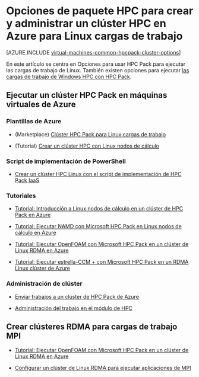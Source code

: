 <properties
 pageTitle="Opciones de clúster de Linux HPC Pack en la nube | Microsoft Azure"
 description="Obtenga más información sobre opciones con Microsoft HPC Pack para crear y administrar un alto rendimiento de Linux informática clúster en la nube de Azure"
 services="virtual-machines-linux,cloud-services"
 documentationCenter=""
 authors="dlepow"
 manager="timlt"
 editor=""
 tags="azure-resource-manager,azure-service-management,hpc-pack"/>
<tags
ms.service="virtual-machines-linux"
 ms.devlang="na"
 ms.topic="article"
 ms.tgt_pltfrm="vm-linux"
 ms.workload="big-compute"
 ms.date="09/26/2016"
 ms.author="danlep"/>

# <a name="options-with-hpc-pack-to-create-and-manage-an-hpc-cluster-in-azure-for-linux-workloads"></a>Opciones de paquete HPC para crear y administrar un clúster HPC en Azure para Linux cargas de trabajo

[AZURE.INCLUDE [virtual-machines-common-hpcpack-cluster-options](../../includes/virtual-machines-common-hpcpack-cluster-options.md)]

En este artículo se centra en Opciones para usar HPC Pack para ejecutar las cargas de trabajo de Linux. También existen opciones para ejecutar [las cargas de trabajo de Windows HPC con HPC Pack](virtual-machines-windows-hpcpack-cluster-options.md).

## <a name="run-an-hpc-pack-cluster-in-azure-vms"></a>Ejecutar un clúster HPC Pack en máquinas virtuales de Azure

### <a name="azure-templates"></a>Plantillas de Azure


* (Marketplace) [Clúster HPC Pack para Linux cargas de trabajo](https://azure.microsoft.com/marketplace/partners/microsofthpc/newclusterlinuxcn/)

* (Tutorial) [Crear un clúster HPC con Linux nodos de cálculo](https://github.com/Azure/azure-quickstart-templates/tree/master/create-hpc-cluster-linux-cn)


### <a name="powershell-deployment-script"></a>Script de implementación de PowerShell

* [Crear un clúster HPC Linux con el script de implementación de HPC Pack IaaS](virtual-machines-linux-classic-hpcpack-cluster-powershell-script.md)

### <a name="tutorials"></a>Tutoriales

* [Tutorial: Introducción a Linux nodos de cálculo en un clúster de HPC Pack en Azure](virtual-machines-linux-classic-hpcpack-cluster.md)

* [Tutorial: Ejecutar NAMD con Microsoft HPC Pack en Linux nodos de cálculo en Azure](virtual-machines-linux-classic-hpcpack-cluster-namd.md)

* [Tutorial: Ejecutar OpenFOAM con Microsoft HPC Pack en un clúster de Linux RDMA en Azure](virtual-machines-linux-classic-hpcpack-cluster-openfoam.md)

* [Tutorial: Ejecutar estrella-CCM + con Microsoft HPC Pack en un RDMA Linux clúster de Azure](virtual-machines-linux-classic-hpcpack-cluster-starccm.md)

### <a name="cluster-management"></a>Administración de clúster

* [Enviar trabajos a un clúster de HPC Pack de Azure](virtual-machines-windows-hpcpack-cluster-submit-jobs.md)

* [Administración del trabajo en el módulo de HPC](https://technet.microsoft.com/library/jj899585.aspx)


## <a name="create-rdma-clusters-for-mpi-workloads"></a>Crear clústeres RDMA para cargas de trabajo MPI

* [Tutorial: Ejecutar OpenFOAM con Microsoft HPC Pack en un clúster de Linux RDMA en Azure](virtual-machines-linux-classic-hpcpack-cluster-openfoam.md)

* [Configurar un clúster de Linux RDMA para ejecutar aplicaciones de MPI](virtual-machines-linux-classic-rdma-cluster.md)

